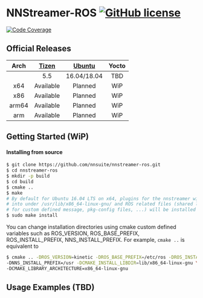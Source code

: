 # NNStreamer-ROS [![GitHub license](https://badgen.net/badge/license/LGPL-2.1/blue)](./LICENSE)

[![Code Coverage](http://nnsuite.mooo.com/nnstreamer-ros/ci/badge/codecoverage.svg)](http://nnsuite.mooo.com/nnstreamer-ros/ci/gcov_html/index.html)

## Official Releases

| Arch | [Tizen](http://download.tizen.org/live/devel%3A/AIC%3A/Tizen%3A/5.0%3A/nnsuite/standard/) | [Ubuntu](https://launchpad.net/~nnstreamer/+archive/ubuntu/ppa) | Yocto |
|  :--:  |    :--:    |     :--:    |   :--:  |
|        |    5.5     | 16.04/18.04 |   TBD   |
|   x64  | Available  |   Planned   |   WiP   |
|   x86  | Available  |   Planned   |   WiP   |
|  arm64 | Available  |   Planned   |   WiP   |
|   arm  | Available  |   Planned   |   WiP   |

## Getting Started (WiP)

#### Installing from source
```bash
$ git clone https://github.com/nnsuite/nnstreamer-ros.git
$ cd nnstreamer-ros
$ mkdir -p build
$ cd build
$ cmake ..
$ make
# By default for Ubuntu 16.04 LTS on x64, plugins for the nnstreamer will be installed
# into under /usr/lib/x86_64-linux-gnu/ and ROS related files (shared library, header files
# for custom defined message, pkg-config files, ...) will be installed into under /opt/ros/kinetic/.
$ sudo make install
```
You can change installation directories using cmake custom defined variables such as ROS_VERSION, ROS_BASE_PREFIX, ROS_INSTALL_PREFIX, NNS_INSTALL_PREFIX. For example, ``` cmake .. ``` is equivalent to
```bash
$ cmake .. -DROS_VERSION=kinetic -DROS_BASE_PREFIX=/etc/ros -DROS_INSTALL_PREFIX=/etc/ros \
-DNNS_INSTALL_PREFIX=/usr -DCMAKE_INSTALL_LIBDIR=lib/x86_64-linux-gnu \
-DCMAKE_LIBRARY_ARCHITECTURE=x86_64-linux-gnu
```

## Usage Examples (TBD)
